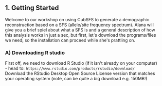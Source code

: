 ## 1. Getting Started
Welcome to our workshop on using CubSFS to generate a demographic reconstruction based on a SFS (allele/site frequency spectrum). Alana will give you a brief spiel about what a SFS is and a general description of how this analysis works in just a sec, but first, let's download the programs/files we need, so the installation can proceed while she's prattling on.  

### A) Downloading R studio
First off, we need to download R Studio (if it isn't already on your computer) - head to: `https://www.rstudio.com/products/rstudio/download/`  
Download the RStudio Desktop Open Source License version that matches your operating system (note, can be quite a big download e.g. 150MB!)

